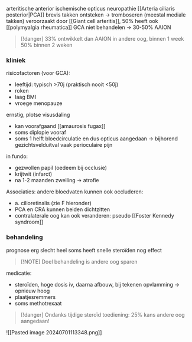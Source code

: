 arteritische anterior ischemische opticus neuropathie
[[Arteria ciliaris posterior|PCA]] brevis takken ontsteken -> tromboseren (meestal mediale takken)
veroorzaakt door [[Giant cell arteritis]], 50% heeft ook [[polymyalgia rheumatica]] 
GCA niet behandelen -> 30-50% AAION

> [!danger] 33% ontwikkelt dan AAION in andere oog, binnen 1 week
> 50% binnen 2 weken

### kliniek
risicofactoren (voor GCA):
- leeftijd: typisch >70j (praktisch nooit <50j)
- roken
- laag BMI
- vroege menopauze

ernstig, plotse visusdaling
- kan voorafgaand [[amaurosis fugax]]
- soms diplopie vooraf
- soms 1 helft bloedcirculatie en dus opticus aangedaan -> bijhorend gezichtsvelduitval
vaak perioculaire pijn

in fundo:
- gezwollen papil (oedeem bij occlusie)
- krijtwit (infarct)
- na 1-2 maanden zwelling -> atrofie

Associaties:
andere bloedvaten kunnen ook occluderen:
- a. cilioretinalis (zie F hieronder)
- PCA en CRA kunnen beiden dichtzitten
- contralaterale oog kan ook veranderen: pseudo  [[Foster Kennedy syndroom]] 
### behandeling
prognose erg slecht
heel soms heeft snelle steroïden nog effect
> [!NOTE] Doel behandeling is andere oog sparen

medicatie:
- steroïden, hoge dosis iv, daarna afbouw, bij tekenen opvlamming -> opnieuw hoog
- plaatjesremmers
- soms methotrexaat

> [!danger] Ondanks tijdige steroïd toediening: 25% kans andere oog aangedaan!




 
![[Pasted image 20240701113348.png]]


